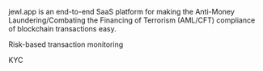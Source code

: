 jewl.app is an end-to-end SaaS platform for making the Anti-Money Laundering/Combating the Financing of Terrorism (AML/CFT) compliance of blockchain transactions easy.

Risk-based transaction monitoring

KYC
